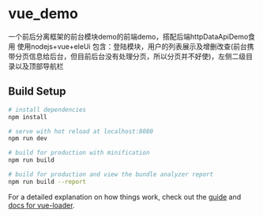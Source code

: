 # vue_demo

一个前后分离框架的前台模块demo的前端demo，搭配后端httpDataApiDemo食用
使用nodejs+vue+eleUi
包含：登陆模块，用户的列表展示及增删改查(前台携带分页信息给后台，但目前后台没有处理分页，所以分页并不好使)，左侧二级目录以及顶部导航栏

## Build Setup

``` bash
# install dependencies
npm install

# serve with hot reload at localhost:8080
npm run dev

# build for production with minification
npm run build

# build for production and view the bundle analyzer report
npm run build --report
```

For a detailed explanation on how things work, check out the [guide](http://vuejs-templates.github.io/webpack/) and [docs for vue-loader](http://vuejs.github.io/vue-loader).
